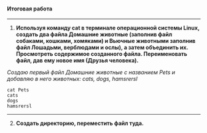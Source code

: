 #### Итоговая работа

----
1. **Используя команду cat в терминале операционной системы Linux, создать
два файла Домашние животные (заполнив файл собаками, кошками,
хомяками) и Вьючные животными заполнив файл Лошадьми, верблюдами и
ослы), а затем объединить их. Просмотреть содержимое созданного файла.
Переименовать файл, дав ему новое имя (Друзья человека).**

*Cоздаю первый файл Домашние животные с названием Pets  и добавляю в него животных: cats, dogs, hamsrersl*

```
cat Pets
cats
dogs
hamsrersl
```

----
2. **Создать директорию, переместить файл туда.**
